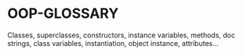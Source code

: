 # OOP-GLOSSARY
Classes, superclasses, constructors, instance variables, methods, doc strings, class variables, instantiation, object instance, attributes...
